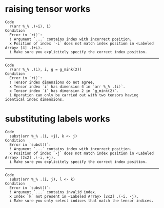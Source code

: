 # raising tensor works

    Code
      r(arr %_% .(+i), i)
    Condition
      Error in `r()`:
      ! Argument `...` contains index with incorrect position.
      x Position of index `-i` does not match index position in <Labeled Array> [4] .(+i).
      i Make sure you explicitely specify the correct index position.

---

    Code
      r(arr %_% .(i), i, g = g_mink(2))
    Condition
      Error in `r()`:
      ! Tensor index dimensions do not agree.
      x Tensor index `i` has dimension 4 in `arr %_% .(i)`.
      x Tensor index `i` has dimension 2 in `g_mink(2)`.
      i Operation can only be carried out with two tensors having identical index dimensions.

# substituting labels works

    Code
      subst(arr %_% .(i, +j), k <- j)
    Condition
      Error in `subst()`:
      ! Argument `...` contains index with incorrect position.
      x Position of index `-j` does not match index position in <Labeled Array> [2x2] .(-i, +j).
      i Make sure you explicitely specify the correct index position.

---

    Code
      subst(arr %_% .(i, j), l <- k)
    Condition
      Error in `subst()`:
      ! Argument `...` contains invalid index.
      x Index `k` not present in <Labeled Array> [2x2] .(-i, -j).
      i Make sure you only select indices that match the tensor indices.

